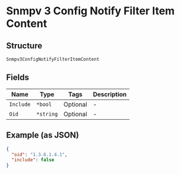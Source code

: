 
# Snmpv 3 Config Notify Filter Item Content

## Structure

`Snmpv3ConfigNotifyFilterItemContent`

## Fields

| Name | Type | Tags | Description |
|  --- | --- | --- | --- |
| `Include` | `*bool` | Optional | - |
| `Oid` | `*string` | Optional | - |

## Example (as JSON)

```json
{
  "oid": "1.3.6.1.4.1",
  "include": false
}
```


